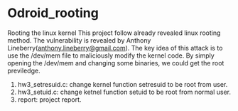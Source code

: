 # Odroid_rooting
Rooting the linux kernel 
This project follow already revealed linux rooting method.
The vulnerability is revealed by Anthony Lineberry(anthony.lineberry@gmail.com).
The key idea of this attack is to use the /dev/mem file to maliciously modify the kernel code.
By simply opening the /dev/mem and changing some binaries, we could get the root previledge.

1. hw3_setresuid.c: change kernel function setresuid to be root from user.
2. hw3_setuid.c: change ketnel function setuid to be root from normal user.
3. report: project report.
